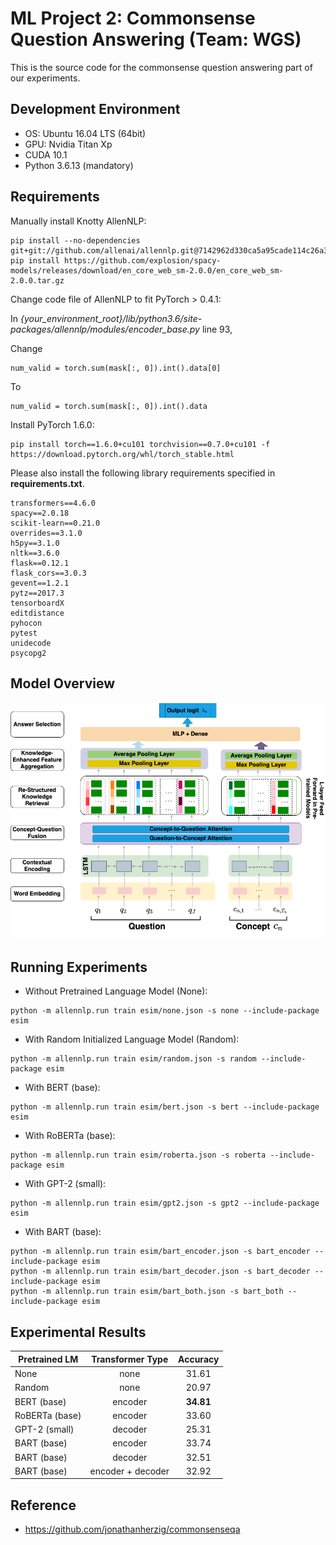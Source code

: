 # ML Project 2: Commonsense Question Answering (Team: WGS)
This is the source code for the commonsense question answering part of our experiments.

## Development Environment
- OS: Ubuntu 16.04 LTS (64bit)
- GPU: Nvidia Titan Xp
- CUDA 10.1
- Python 3.6.13 (mandatory)

## Requirements
Manually install Knotty AllenNLP: 
```
pip install --no-dependencies git+git://github.com/allenai/allennlp.git@7142962d330ca5a95cade114c26a361c78f2042e
pip install https://github.com/explosion/spacy-models/releases/download/en_core_web_sm-2.0.0/en_core_web_sm-2.0.0.tar.gz
```
Change code file of AllenNLP to fit PyTorch > 0.4.1:

In *{your_environment_root}/lib/python3.6/site-packages/allennlp/modules/encoder_base.py* line 93,

Change
```
num_valid = torch.sum(mask[:, 0]).int().data[0]
```
To
```
num_valid = torch.sum(mask[:, 0]).int().data
```

Install PyTorch 1.6.0:
```
pip install torch==1.6.0+cu101 torchvision==0.7.0+cu101 -f https://download.pytorch.org/whl/torch_stable.html
```

Please also install the following library requirements specified in **requirements.txt**.

    transformers==4.6.0
    spacy==2.0.18
    scikit-learn==0.21.0
    overrides==3.1.0
    h5py==3.1.0
    nltk==3.6.0
    flask==0.12.1
    flask_cors==3.0.3
    gevent==1.2.1
    pytz==2017.3
    tensorboardX
    editdistance
    pyhocon
    pytest
    unidecode
    psycopg2

## Model Overview

![Model Overview](figures/model_csqa.png)

## Running Experiments
- Without Pretrained Language Model (None):
```
python -m allennlp.run train esim/none.json -s none --include-package esim
```
- With Random Initialized Language Model (Random):
```
python -m allennlp.run train esim/random.json -s random --include-package esim
```
- With BERT (base):
```
python -m allennlp.run train esim/bert.json -s bert --include-package esim
```
- With RoBERTa (base):
```
python -m allennlp.run train esim/roberta.json -s roberta --include-package esim
```
- With GPT-2 (small):
```
python -m allennlp.run train esim/gpt2.json -s gpt2 --include-package esim
```
- With BART (base):
```
python -m allennlp.run train esim/bart_encoder.json -s bart_encoder --include-package esim
python -m allennlp.run train esim/bart_decoder.json -s bart_decoder --include-package esim
python -m allennlp.run train esim/bart_both.json -s bart_both --include-package esim
```

## Experimental Results
| Pretrained LM | Transformer Type | Accuracy |
|--------------|:----------:|:----------:|
| None | none | 31.61 | 
| Random | none | 20.97 | 
| BERT (base) | encoder | **34.81**  | 
| RoBERTa (base) | encoder | 33.60 |
| GPT-2 (small) | decoder | 25.31 |
| BART (base) | encoder | 33.74  | 
| BART (base) | decoder | 32.51 | 
| BART (base) | encoder + decoder | 32.92 |


## Reference
- https://github.com/jonathanherzig/commonsenseqa

